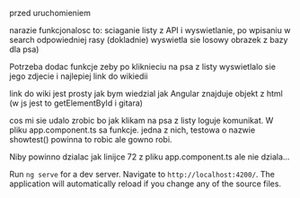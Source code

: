 przed uruchomieniem

narazie funkcjonalosc to: sciaganie listy z API i wyswietlanie, po wpisaniu w search odpowiedniej rasy (dokladnie) wyswietla sie losowy obrazek z bazy dla psa)

Potrzeba dodac funkcje zeby po kliknieciu na psa z listy wyswietlalo sie jego zdjecie i najlepiej link do wikiedii

link do wiki jest prosty jak bym wiedzial jak Angular znajduje objekt z html (w js jest to getElementById i gitara)

cos mi sie udalo zrobic bo jak klikam na psa z listy loguje komunikat. W pliku app.component.ts sa funkcje. jedna z nich, testowa o nazwie showtest() powinna to robic ale gowno robi. 

Niby powinno dzialac jak linijce 72 z pliku app.component.ts ale nie dziala...


Run `ng serve` for a dev server. Navigate to `http://localhost:4200/`. The application will automatically reload if you change any of the source files.
